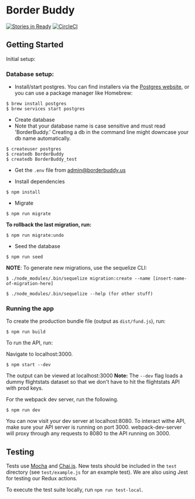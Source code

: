 # Border Buddy

[![Stories in Ready](https://badge.waffle.io/BorderBuddy/Border-Buddy.png?label=ready&title=Ready)](https://waffle.io/BorderBuddy/Border-Buddy)
[![CircleCI](https://circleci.com/gh/BorderBuddy/Border-Buddy/tree/master.svg?style=svg&circle-token=e6542681d7c1b67287fe02caf10508ed6087dd03)](https://circleci.com/gh/BorderBuddy/Border-Buddy/tree/master)

## Getting Started

Initial setup: 

### Database setup:

- Install/start postgres. You can find installers via the [Postgres website](https://www.postgresql.org/download/), or you can use a package manager like Homebrew:
 
```
$ brew install postgres
$ brew services start postgres
```

- Create database
- Note that your database name is case sensitive and must read 'BorderBuddy.' Creating a db in the command line might downcase your db name automatically.

```
$ createuser postgres
$ createdb BorderBuddy
$ createdb BorderBuddy_test
```

- Get the `.env` file from admin@borderbuddy.us

- Install dependencies

```
$ npm install
```

- Migrate 

```
$ npm run migrate
```

**To rollback the last migration, run:**
 
```
$ npm run migrate:undo
```

- Seed the database

```
$ npm run seed
```

**NOTE**: To generate new migrations, use the sequelize CLI:

```
$ ./node_modules/.bin/sequelize migration:create --name [insert-name-of-migration-here]
```

```
$ ./node_modules/.bin/sequelize --help (for other stuff)

```


### Running the app

To create the production bundle file (output as `dist/fund.js`), run:

```
$ npm run build
```

To run the API, run: 

Navigate to localhost:3000.

```
$ npm start --dev
```

The output can be viewed at localhost:3000
**Note:** The `--dev` flag loads a dummy flightstats dataset so that we don't have to hit the flightstats API with prod keys.

For the webpack dev server, run the following.

```
$ npm run dev
```

You can now visit your dev server at localhost:8080. To interact withe API, make sure your API server is running on port 3000.
webpack-dev-server will proxy through any requests to 8080 to the API running on 3000.

## Testing

Tests use [Mocha](http://mochajs.org/) and [Chai.js](http://chaijs.com/). New tests should be included in the `test` directory (see `test/example.js` for an example test). We are also using Jest for testing our Redux actions.

To execute the test suite locally, run `npm run test-local`.
